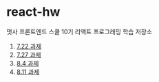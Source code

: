 # react-hw

멋사 프론트엔드 스쿨 10기 리액트 프로그래밍 학습 저장소

1. [7.22 과제](https://github.com/EraMorgett4/React-Yamu)
2. [7.27 과제](/02-atomic-component/README.md)
3. [8.4 과제](/component-test/README.md)
4. [8.11 과제](/3rd-week/README.md)
